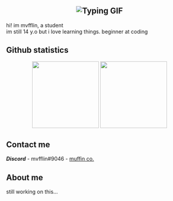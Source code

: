 <h2 align="center"><img src="https://readme-typing-svg.herokuapp.com?font=Poppins&weight=350&size=30&duration=3000&pause=1000&center=true&width=435&lines=Mvfflin's+github" alt="Typing GIF"></h2>
hi! im mvfflin, a student
<br>
im still 14 y.o but i love learning things.
beginner at coding

## Github statistics
<p align="center">
  <img height="180em" src="https://github-readme-stats-git-masterrstaa-rickstaa.vercel.app/api?username=mvfflin&show_icons=true&theme=tokyonight&hide=issues&custom_title=My%20Github%20Stats!">
  <img height="180em" src="https://github-readme-stats-git-masterrstaa-rickstaa.vercel.app/api/top-langs/?username=mvfflin&hide=markdown,yaml,json&show_icons=true&theme=tokyonight&count_private=true&hide_title=true">
</p>

## Contact me
***Discord*** - mvfflin#9046 - [muffin co.]([https://discord.mvlin.xyz](https://discord.gg/7uYHY7frbR))

## About me
still working on this...
